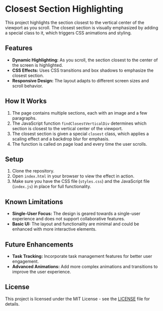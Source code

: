 # Closest Section Highlighting

This project highlights the section closest to the vertical center of the viewport as you scroll. The closest section is visually emphasized by adding a special class to it, which triggers CSS animations and styling.

## Features

- **Dynamic Highlighting:** As you scroll, the section closest to the center of the screen is highlighted.
- **CSS Effects:** Uses CSS transitions and box shadows to emphasize the closest section.
- **Responsive Design:** The layout adapts to different screen sizes and scroll behavior.

## How It Works

1. The page contains multiple sections, each with an image and a few paragraphs.
2. The JavaScript function `findClosestVerticalDiv` determines which section is closest to the vertical center of the viewport.
3. The closest section is given a special `closest` class, which applies a scaling effect and a backdrop blur for emphasis.
4. The function is called on page load and every time the user scrolls.

## Setup

1. Clone the repository.
2. Open `index.html` in your browser to view the effect in action.
3. Make sure you have the CSS file (`styles.css`) and the JavaScript file (`index.js`) in place for full functionality.

## Known Limitations

- **Single-User Focus:** The design is geared towards a single-user experience and does not support collaborative features.
- **Basic UI:** The layout and functionality are minimal and could be enhanced with more interactive elements.

## Future Enhancements

- **Task Tracking:** Incorporate task management features for better user engagement.
- **Advanced Animations:** Add more complex animations and transitions to improve the user experience.

## License

This project is licensed under the MIT License - see the [LICENSE](./LICENSE) file for details.

